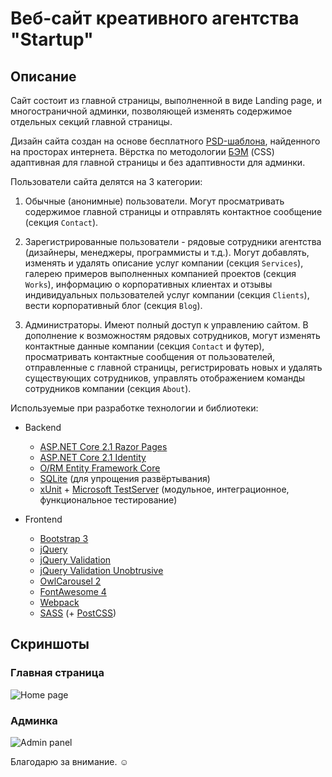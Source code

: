 # Веб-сайт креативного агентства "Startup"

## Описание

Сайт состоит из главной страницы, выполненной в виде Landing page, и многостраничной админки, позволяющей изменять содержимое отдельных секций главной страницы.

Дизайн сайта создан на основе бесплатного [PSD-шаблона](https://www.behance.net/gallery/31927243/Startup-Free-Creative-Agency-PSD-Template), найденного на просторах интернета. Вёрстка по методологии [БЭМ](https://ru.bem.info/) (CSS) адаптивная для главной страницы и без адаптивности для админки.

Пользователи сайта делятся на 3 категории:

1. Обычные (анонимные) пользователи. Могут просматривать содержимое главной страницы и отправлять контактное сообщение (секция `Contact`).

2. Зарегистрированные пользователи - рядовые сотрудники агентства (дизайнеры, менеджеры, программисты и т.д.). Могут добавлять, изменять и удалять описание услуг компании (секция `Services`), галерею примеров выполненных компанией проектов (секция `Works`), информацию о корпоративных клиентах и отзывы индивидуальных пользователей услуг компании (секция `Clients`), вести корпоративный блог (секция `Blog`).

3. Администраторы. Имеют полный доступ к управлению сайтом. В дополнение к возможностям рядовых сотрудников, могут изменять контактные данные компании (секция `Contact` и футер), просматривать контактные сообщения от пользователей, отправленные с главной страницы, регистрировать новых и удалять существующих сотрудников, управлять отображением команды сотрудников компании (секция `About`).

Используемые при разработке технологии и библиотеки:

- Backend
  - [ASP.NET Core 2.1 Razor Pages](https://docs.microsoft.com/en-us/aspnet/core/razor-pages/)
  - [ASP.NET Core 2.1 Identity](https://docs.microsoft.com/en-us/aspnet/core/security/authentication/identity/)
  - [O/RM Entity Framework Core](https://docs.microsoft.com/en-us/ef/)
  - [SQLite](https://www.sqlite.org/) (для упрощения развёртывания)
  - [xUnit](https://xunit.net/) + [Microsoft TestServer](https://docs.microsoft.com/en-us/aspnet/core/test/integration-tests/) (модульное, интеграционное, функциональное тестирование)

- Frontend
  - [Bootstrap 3](https://getbootstrap.com/docs/3.4/)
  - [jQuery](https://jquery.com/)
  - [jQuery Validation](https://jqueryvalidation.org/)
  - [jQuery Validation Unobtrusive](https://github.com/aspnet/jquery-validation-unobtrusive/)
  - [OwlCarousel 2](https://owlcarousel2.github.io/OwlCarousel2/)
  - [FontAwesome 4](https://fontawesome.com/v4.7.0/)
  - [Webpack](https://webpack.js.org/)
  - [SASS](https://sass-lang.com/) (+ [PostCSS](https://postcss.org/))

## Скриншоты

### Главная страница

![Home page](/../screenshots/home-page.png)

### Админка

![Admin panel](/../screenshots/admin-panel.png)

Благодарю за внимание. :relaxed:
